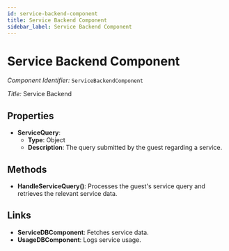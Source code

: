 ```yaml
---
id: service-backend-component
title: Service Backend Component
sidebar_label: Service Backend Component
---
```


# Service Backend Component

*Component Identifier:* `ServiceBackendComponent`

*Title:* Service Backend

## Properties
- **ServiceQuery**:
  - **Type**: Object
  - **Description**: The query submitted by the guest regarding a service.

## Methods
- **HandleServiceQuery()**: Processes the guest's service query and retrieves the relevant service data.

## Links
- **ServiceDBComponent**: Fetches service data.
- **UsageDBComponent**: Logs service usage.
